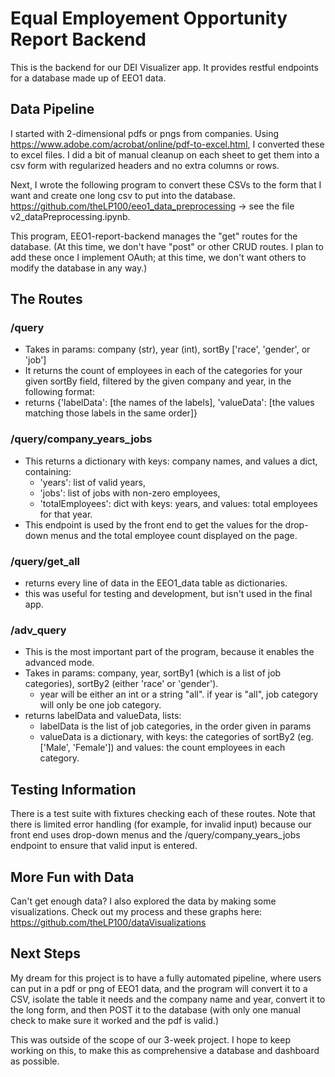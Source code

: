 # Equal Employement Opportunity Report Backend

This is the backend for our DEI Visualizer app.  It provides restful endpoints for a database made up of EEO1 data.

## Data Pipeline

I started with 2-dimensional pdfs or pngs from companies.  Using https://www.adobe.com/acrobat/online/pdf-to-excel.html, I converted these to excel files.  I did a bit of manual cleanup on each sheet to get them into a csv form with regularized headers and no extra columns or rows.

Next, I wrote the following program to convert these CSVs to the form that I want and create one long csv to put into the database.
https://github.com/theLP100/eeo1_data_preprocessing -> see the file v2_dataPreprocessing.ipynb.

This program, EEO1-report-backend manages the "get" routes for the database.  (At this time, we don't have "post" or other CRUD routes. I plan to add these once I implement OAuth; at this time, we don't want others to modify the database in any way.)

## The Routes

### __/query__
- Takes in params: company (str), year (int), sortBy ['race', 'gender', or 'job']
- It returns the count of employees in each of the categories for your given sortBy field, filtered by the given company and year, in the following format:
- returns {'labelData': [the names of the labels], 'valueData': [the values matching those labels in the same order]}

### __/query/company_years_jobs__
- This returns a dictionary with keys: company names, and values a dict, containing:
  - 'years': list of valid years, 
  - 'jobs': list of jobs with non-zero employees,
  - 'totalEmployees': dict with keys: years, and values: total employees for that year.
- This endpoint is used by the front end to get the values for the drop-down menus and the total employee count displayed on the page.

### __/query/get_all__
- returns every line of data in the EEO1_data table as dictionaries.
- this was useful for testing and development, but isn't used in the final app.

### __/adv_query__
- This is the most important part of the program, because it enables the advanced mode.
- Takes in params: company, year, sortBy1 (which is a list of job categories), sortBy2 (either 'race' or 'gender').  
  - year will be either an int or a string "all".  if year is "all", job category will only be one job category.
- returns labelData and valueData, lists:
  - labelData is the list of job categories, in the order given in params
  - valueData is a dictionary, with keys: the categories of sortBy2 (eg. ['Male', 'Female']) and values: the count employees in each category. 

## Testing Information

There is a test suite with fixtures checking each of these routes.
Note that there is limited error handling (for example, for invalid input) because our front end uses drop-down menus and the /query/company_years_jobs endpoint to ensure that valid input is entered.

## More Fun with Data

Can't get enough data?  I also explored the data by making some visualizations. Check out my process and these graphs here: https://github.com/theLP100/dataVisualizations 

## Next Steps

My dream for this project is to have a fully automated pipeline, where users can put in a pdf or png of EEO1 data, and the program will convert it to a CSV, isolate the table it needs and the company name and year, convert it to the long form, and then POST it to the database (with only one manual check to make sure it worked and the pdf is valid.)

This was outside of the scope of our 3-week project.  I hope to keep working on this, to make this as comprehensive a database and dashboard as possible.
